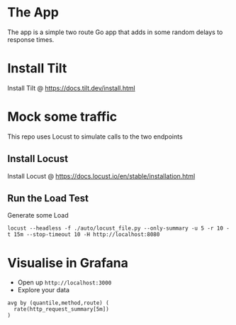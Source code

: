 # The App
The app is a simple two route Go app that adds in some random delays to response times. 
# Install Tilt
Install Tilt @ https://docs.tilt.dev/install.html

# Mock some traffic
This repo uses Locust to simulate calls to the two endpoints
## Install Locust
Install Locust @ https://docs.locust.io/en/stable/installation.html

## Run the Load Test
Generate some Load

```
locust --headless -f ./auto/locust_file.py --only-summary -u 5 -r 10 -t 15m --stop-timeout 10 -H http://localhost:8080
```

# Visualise in Grafana
- Open up `http://localhost:3000`
- Explore your data
```
avg by (quantile,method,route) (
  rate(http_request_summary[5m])
)
```